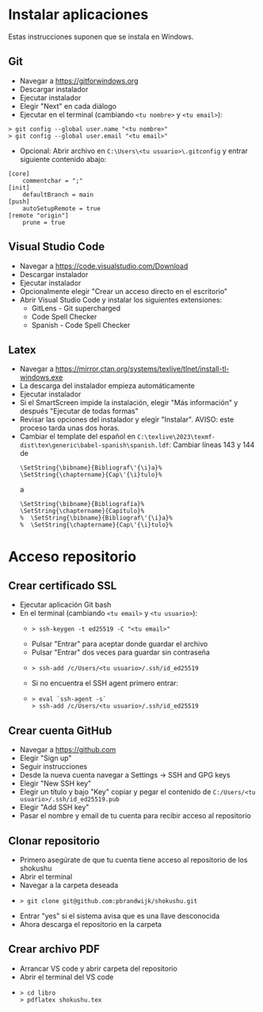 # Instalar aplicaciones

Estas instrucciones suponen que se instala en Windows.

## Git
- Navegar a <https://gitforwindows.org>
- Descargar instalador
- Ejecutar instalador
- Elegir "Next" en cada diálogo
- Ejecutar en el terminal (cambiando `<tu nombre>` y `<tu email>`):
```console
> git config --global user.name "<tu nombre>"
> git config --global user.email "<tu email>"
```
- Opcional: Abrir archivo en `C:\Users\<tu usuario>\.gitconfig` y entrar siguiente contenido abajo:
```
[core]
	commentchar = ";"
[init]
	defaultBranch = main
[push]
	autoSetupRemote = true
[remote "origin"]
	prune = true
```

## Visual Studio Code
- Navegar a <https://code.visualstudio.com/Download>
- Descargar instalador
- Ejecutar instalador
- Opcionalmente elegir "Crear un acceso directo en el escritorio"
- Abrir Visual Studio Code y instalar los siguientes extensiones:
  - GitLens - Git supercharged
  - Code Spell Checker
  - Spanish - Code Spell Checker

## Latex
- Navegar a <https://mirror.ctan.org/systems/texlive/tlnet/install-tl-windows.exe>
- La descarga del instalador empieza automáticamente
- Ejecutar instalador
- Si el SmartScreen impide la instalación, elegir "Más información" y después "Ejecutar de todas formas"
- Revisar las opciones del instalador y elegir "Instalar". AVISO: este proceso tarda unas dos horas.
- Cambiar el template del español en `C:\texlive\2023\texmf-dist\tex\generic\babel-spanish\spanish.ldf`:
Cambiar líneas 143 y 144 de
  ```
  \SetString{\bibname}{Bibliograf\'{\i}a}%
  \SetString{\chaptername}{Cap\'{\i}tulo}%
  ```
  a
  ```
  \SetString{\bibname}{Bibliografía}%
  \SetString{\chaptername}{Capítulo}%
  %  \SetString{\bibname}{Bibliograf\'{\i}a}%
  %  \SetString{\chaptername}{Cap\'{\i}tulo}%
  ```

# Acceso repositorio

## Crear certificado SSL
- Ejecutar aplicación Git bash
- En el terminal (cambiando `<tu email>` y `<tu usuario>`):
  - ```console
    > ssh-keygen -t ed25519 -C "<tu email>"
    ```
  - Pulsar "Entrar" para aceptar donde guardar el archivo
  - Pulsar "Entrar" dos veces para guardar sin contraseña
  - ```console
    > ssh-add /c/Users/<tu usuario>/.ssh/id_ed25519
    ```
  - Si no encuentra el SSH agent primero entrar:
  - ```console
    > eval `ssh-agent -s`
    > ssh-add /c/Users/<tu usuario>/.ssh/id_ed25519
    ```

## Crear cuenta GitHub
- Navegar a <https://github.com>
- Elegir "Sign up"
- Seguir instrucciones
- Desde la nueva cuenta navegar a Settings -> SSH and GPG keys
- Elegir "New SSH key"
- Elegir un título y bajo "Key" copiar y pegar el contenido de `C:/Users/<tu usuario>/.ssh/id_ed25519.pub`
- Elegir "Add SSH key"
- Pasar el nombre y email de tu cuenta para recibir acceso al repositorio

## Clonar repositorio
- Primero asegúrate de que tu cuenta tiene acceso al repositorio de los shokushu
- Abrir el terminal
- Navegar a la carpeta deseada
- ```console
  > git clone git@github.com:pbrandwijk/shokushu.git
  ```
- Entrar "yes" si el sistema avisa que es una llave desconocida
- Ahora descarga el repositorio en la carpeta

## Crear archivo PDF
- Arrancar VS code y abrir carpeta del repositorio
- Abrir el terminal del VS code
- ```console
  > cd libro
  > pdflatex shokushu.tex
  ```
